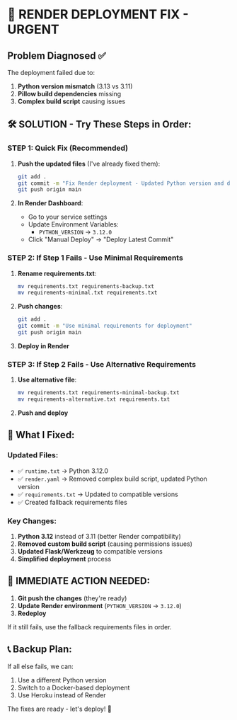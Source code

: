 # 🚨 RENDER DEPLOYMENT FIX - URGENT

## Problem Diagnosed ✅

The deployment failed due to:
1. **Python version mismatch** (3.13 vs 3.11)  
2. **Pillow build dependencies** missing
3. **Complex build script** causing issues

## 🛠️ SOLUTION - Try These Steps in Order:

### STEP 1: Quick Fix (Recommended)
1. **Push the updated files** (I've already fixed them):
   ```bash
   git add .
   git commit -m "Fix Render deployment - Updated Python version and dependencies"
   git push origin main
   ```

2. **In Render Dashboard**:
   - Go to your service settings
   - Update Environment Variables:
     - `PYTHON_VERSION` → `3.12.0`
   - Click "Manual Deploy" → "Deploy Latest Commit"

### STEP 2: If Step 1 Fails - Use Minimal Requirements
1. **Rename requirements.txt**:
   ```bash
   mv requirements.txt requirements-backup.txt
   mv requirements-minimal.txt requirements.txt
   ```

2. **Push changes**:
   ```bash
   git add .
   git commit -m "Use minimal requirements for deployment"
   git push origin main
   ```

3. **Deploy in Render**

### STEP 3: If Step 2 Fails - Use Alternative Requirements
1. **Use alternative file**:
   ```bash
   mv requirements.txt requirements-minimal-backup.txt
   mv requirements-alternative.txt requirements.txt
   ```

2. **Push and deploy**

## 🔧 What I Fixed:

### Updated Files:
- ✅ `runtime.txt` → Python 3.12.0
- ✅ `render.yaml` → Removed complex build script, updated Python version
- ✅ `requirements.txt` → Updated to compatible versions
- ✅ Created fallback requirements files

### Key Changes:
1. **Python 3.12** instead of 3.11 (better Render compatibility)
2. **Removed custom build script** (causing permissions issues)
3. **Updated Flask/Werkzeug** to compatible versions
4. **Simplified deployment** process

## 🎯 IMMEDIATE ACTION NEEDED:

1. **Git push the changes** (they're ready)
2. **Update Render environment** (`PYTHON_VERSION` → `3.12.0`)
3. **Redeploy**

If it still fails, use the fallback requirements files in order.

## 📞 Backup Plan:
If all else fails, we can:
1. Use a different Python version
2. Switch to a Docker-based deployment
3. Use Heroku instead of Render

The fixes are ready - let's deploy! 🚀